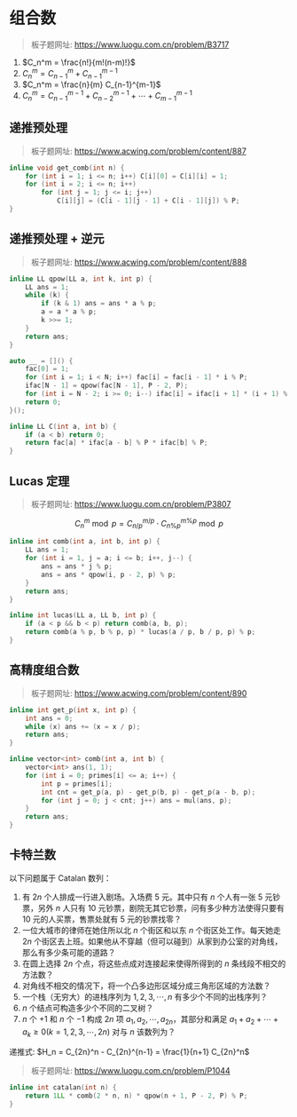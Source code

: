 # 组合数

> 板子题网址: https://www.luogu.com.cn/problem/B3717

1. $C_n^m = \frac{n!}{m!(n-m)!}$
2. $C_n^m = C_{n-1}^m + C_{n-1}^{m-1}$
3. $C_n^m = \frac{n}{m} C_{n-1}^{m-1}$
4. $C_n^m = C_{n-1}^{m-1} + C_{n-2}^{m-1} + \cdots + C_{m-1}^{m-1}$

## 递推预处理

> 板子题网址: https://www.acwing.com/problem/content/887

```cpp
inline void get_comb(int n) {
    for (int i = 1; i <= n; i++) C[i][0] = C[i][i] = 1;
    for (int i = 2; i <= n; i++)
        for (int j = 1; j <= i; j++)
            C[i][j] = (C[i - 1][j - 1] + C[i - 1][j]) % P;
}
```

## 递推预处理 + 逆元

> 板子题网址: https://www.acwing.com/problem/content/888

```cpp
inline LL qpow(LL a, int k, int p) {
    LL ans = 1;
    while (k) {
        if (k & 1) ans = ans * a % p;
        a = a * a % p;
        k >>= 1;
    }
    return ans;
}

auto __ = []() {
    fac[0] = 1;
    for (int i = 1; i < N; i++) fac[i] = fac[i - 1] * i % P;
    ifac[N - 1] = qpow(fac[N - 1], P - 2, P);
    for (int i = N - 2; i >= 0; i--) ifac[i] = ifac[i + 1] * (i + 1) % P;
    return 0;
}();

inline LL C(int a, int b) {
    if (a < b) return 0;
    return fac[a] * ifac[a - b] % P * ifac[b] % P;
}
```

## Lucas 定理

> 板子题网址: https://www.luogu.com.cn/problem/P3807

$$
C_n^m \bmod p = C_{n/p}^{m/p} \cdot C_{n\%p}^{m\%p} \bmod p
$$

```cpp
inline int comb(int a, int b, int p) {
    LL ans = 1;
    for (int i = 1, j = a; i <= b; i++, j--) {
        ans = ans * j % p;
        ans = ans * qpow(i, p - 2, p) % p;
    }
    return ans;
}

inline int lucas(LL a, LL b, int p) {
    if (a < p && b < p) return comb(a, b, p);
    return comb(a % p, b % p, p) * lucas(a / p, b / p, p) % p;
}
```

## 高精度组合数

> 板子题网址: https://www.acwing.com/problem/content/890

```cpp
inline int get_p(int x, int p) {
    int ans = 0;
    while (x) ans += (x = x / p);
    return ans;
}

inline vector<int> comb(int a, int b) {
    vector<int> ans(1, 1);
    for (int i = 0; primes[i] <= a; i++) {
        int p = primes[i];
        int cnt = get_p(a, p) - get_p(b, p) - get_p(a - b, p);
        for (int j = 0; j < cnt; j++) ans = mul(ans, p);
    }
    return ans;
}
```

## 卡特兰数

以下问题属于 Catalan 数列：

1.  有 $2n$ 个人排成一行进入剧场。入场费 5 元。其中只有 $n$ 个人有一张 5 元钞票，另外 $n$ 人只有 10 元钞票，剧院无其它钞票，问有多少种方法使得只要有 10 元的人买票，售票处就有 5 元的钞票找零？
2.  一位大城市的律师在她住所以北 $n$ 个街区和以东 $n$ 个街区处工作。每天她走 $2n$ 个街区去上班。如果他从不穿越（但可以碰到）从家到办公室的对角线，那么有多少条可能的道路？
3.  在圆上选择 $2n$ 个点，将这些点成对连接起来使得所得到的 $n$ 条线段不相交的方法数？
4.  对角线不相交的情况下，将一个凸多边形区域分成三角形区域的方法数？
5.  一个栈（无穷大）的进栈序列为 $1,2,3, \cdots ,n$ 有多少个不同的出栈序列？
6.  $n$ 个结点可构造多少个不同的二叉树？
7.  $n$ 个 $+1$ 和 $n$ 个 $-1$ 构成 $2n$ 项 $a_1,a_2, \cdots ,a_{2n}$，其部分和满足 $a_1+a_2+ \cdots +a_k \geq 0(k=1,2,3, \cdots ,2n)$ 对与 $n$ 该数列为？

递推式: $H_n = C_{2n}^n - C_{2n}^{n-1}  = \frac{1}{n+1} C_{2n}^n$

> 板子题网址: https://www.luogu.com.cn/problem/P1044

```cpp
inline int catalan(int n) {
    return 1LL * comb(2 * n, n) * qpow(n + 1, P - 2, P) % P;
}
```

